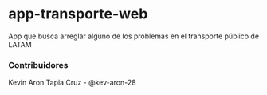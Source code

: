 # app-transporte-web
App que busca arreglar alguno de los problemas en el transporte público de LATAM


### Contribuidores
Kevin Aron Tapia Cruz - @kev-aron-28